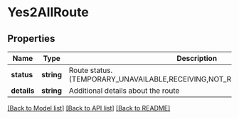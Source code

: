 # Yes2AllRoute

## Properties
Name | Type | Description | Notes
------------ | ------------- | ------------- | -------------
**status** | **string** | Route status. (TEMPORARY_UNAVAILABLE,RECEIVING,NOT_RECEIVING,NOT_AVAILABLE) | [optional] 
**details** | **string** | Additional details about the route | [optional] 

[[Back to Model list]](../README.md#documentation-for-models) [[Back to API list]](../README.md#documentation-for-api-endpoints) [[Back to README]](../README.md)



